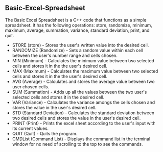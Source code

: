 ## Basic-Excel-Spreadsheet
The Basic Excel Spreadsheet is a C++ code that functions as a simple spreadsheet. It has the following operations: store, randomize, minimum, maximum, average, summation, variance, standard deviation, print, and quit. 
* STORE (store) - Stores the user's written value into the desired cell.
* RANDOMIZE (Randomize) - Sets a random value within each cell between the user's number range and cells chosen. 
* MIN (Minimum) - Calculates the minimum value between two selected cells and stores it in the the user's desired cell.
* MAX (Maximum) - Calculates the maximum value between two selected cells and stores it in the the user's desired cell. 
* AVG (Average) - Calculates and stores the average value between two user chosen cells.
* SUM (Summation) - Adds up all the values between the two user's selected cells and stores it in the desired cell.
* VAR (Variance) - Calculates the variance amongs the cells chosen and stores the value in the user's desired cell. 
* STD (Standard Deviation) - Calculates the standard deviation between two desired cells and stores the value in the user's desired cell. 
* PRINT (Print) - Prints the excel sheet according to the user's input with its current values.
* QUIT (Quit) - Quits the program. 
* CMDList (Command List) - Displays the command list in the terminal window for no need of scrolling to the top to see the commands. 
